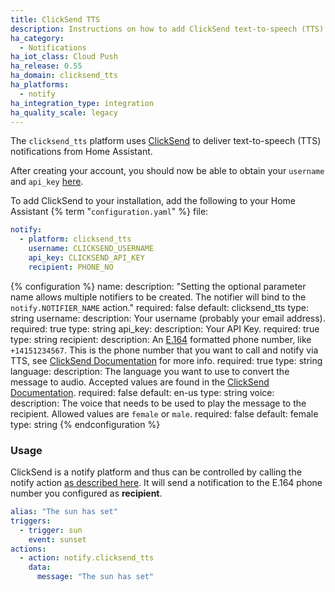 ```yaml
---
title: ClickSend TTS
description: Instructions on how to add ClickSend text-to-speech (TTS) notifications to Home Assistant.
ha_category:
  - Notifications
ha_iot_class: Cloud Push
ha_release: 0.55
ha_domain: clicksend_tts
ha_platforms:
  - notify
ha_integration_type: integration
ha_quality_scale: legacy
---
```


The `clicksend_tts` platform uses [ClickSend](https://clicksend.com) to deliver text-to-speech (TTS) notifications from Home Assistant.

After creating your account, you should now be able to obtain your `username` and `api_key` [here](https://dashboard.clicksend.com/account/subaccounts).

To add ClickSend to your installation, add the following to your Home Assistant {% term "`configuration.yaml`" %} file:

```yaml
notify:
  - platform: clicksend_tts
    username: CLICKSEND_USERNAME
    api_key: CLICKSEND_API_KEY
    recipient: PHONE_NO
```

{% configuration %}
name:
  description: "Setting the optional parameter name allows multiple notifiers to be created. The notifier will bind to the `notify.NOTIFIER_NAME` action."
  required: false
  default: clicksend_tts
  type: string
username:
  description: Your username (probably your email address).
  required: true
  type: string
api_key:
  description: Your API Key.
  required: true
  type: string
recipient:
  description: An [E.164](https://en.wikipedia.org/wiki/E.164) formatted phone number, like `+14151234567`. This is the phone number that you want to call and notify via TTS, see [ClickSend Documentation](https://developers.clicksend.com/docs/rest/v3/#Send-Voice-Message) for more info.
  required: true
  type: string
language:
  description: The language you want to use to convert the message to audio. Accepted values are found in the [ClickSend Documentation](https://developers.clicksend.com/docs/rest/v3/#Send-Voice-Message).
  required: false
  default: en-us
  type: string
voice:
  description: The voice that needs to be used to play the message to the recipient. Allowed values are `female` or `male`.
  required: false
  default: female
  type: string
{% endconfiguration %}

### Usage

ClickSend is a notify platform and thus can be controlled by calling the notify action [as described here](/integrations/notify/). It will send a notification to the E.164 phone number you configured as **recipient**.

```yaml
alias: "The sun has set"
triggers:
  - trigger: sun
    event: sunset
actions:
  - action: notify.clicksend_tts
    data:
      message: "The sun has set"
```
